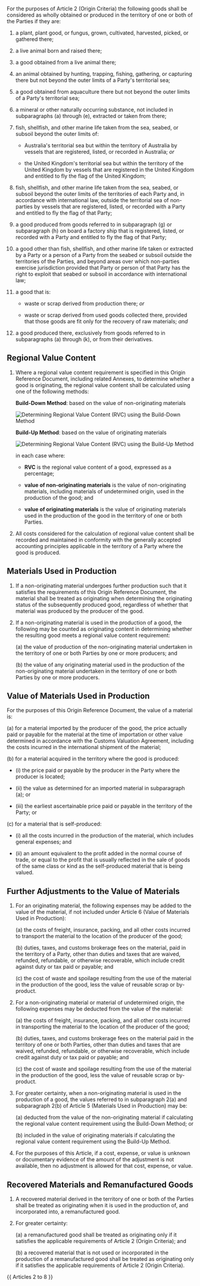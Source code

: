 For the purposes of Article 2 (Origin Criteria) the following goods shall be considered as wholly obtained or produced in the territory of one or both of the Parties if they are:

1.  a plant, plant good, or fungus, grown, cultivated, harvested, picked, or gathered there;

2.  a live animal born and raised there;

3. a good obtained from a live animal there;

4. an animal obtained by hunting, trapping, fishing, gathering, or capturing there but not beyond the outer limits of a Party's territorial sea;

5. a good obtained from aquaculture there but not beyond the outer limits of a Party's territorial sea;

6. a mineral or other naturally occurring substance, not included in subparagraphs (a) through (e), extracted or taken from there;

7. fish, shellfish, and other marine life taken from the sea, seabed, or subsoil beyond the outer limits of:

   - Australia's territorial sea but within the territory of Australia by vessels that are registered, listed, or recorded in Australia; *or*

   - the United Kingdom's territorial sea but within the territory of the United Kingdom by vessels that are registered in the United Kingdom and entitled to fly the flag of the United Kingdom;

8. fish, shellfish, and other marine life taken from the sea, seabed, or subsoil beyond the outer limits of the territories of each Party and, in accordance with international law, outside the territorial sea of non-parties by vessels that are registered, listed, or recorded with a Party and entitled to fly the flag of that Party;

9. a good produced from goods referred to in subparagraph (g) or subparagraph (h) on board a factory ship that is registered, listed, or recorded with a Party and entitled to fly the flag of that Party;

10. a good other than fish, shellfish, and other marine life taken or extracted by a Party or a person of a Party from the seabed or subsoil outside the territories of the Parties, and beyond areas over which non-parties exercise jurisdiction provided that Party or person of that Party has the right to exploit that seabed or subsoil in accordance with international law;

11. a good that is:

    - waste or scrap derived from production there; *or*

    - waste or scrap derived from used goods collected there, provided that those goods are fit only for the recovery of raw materials; *and*

12. a good produced there, exclusively from goods referred to in subparagraphs (a) through (k), or from their derivatives.

## Regional Value Content

1. Where a regional value content requirement is specified in this Origin Reference Document, including related Annexes, to determine whether a good is originating, the regional value content shall be calculated using one of the following methods:

    **Build-Down Method**: based on the value of non-originating materials

    ![Determining Regional Value Content (RVC) using the Build-Down Method](/public/images/roo/rvc/rvc_build_down.png)

    **Build-Up Method**: based on the value of originating materials

    ![Determining Regional Value Content (RVC) using the Build-Up Method](/public/images/roo/rvc/rvc_build_up.png)

    in each case where:

    - **RVC** is the regional value content of a good, expressed as a percentage;

    - **value of non-originating materials** is the value of non-originating materials, including materials of undetermined origin, used in the production of the good; and

    - **value of originating materials** is the value of originating materials used in the production of the good in the territory of one or both Parties.

2. All costs considered for the calculation of regional value content shall be recorded and maintained in conformity with the generally accepted accounting principles applicable in the territory of a Party where the good is produced.

## Materials Used in Production

1. If a non-originating material undergoes further production such that it satisfies the requirements of this Origin Reference Document, the material shall be treated as originating when determining the originating status of the subsequently produced good, regardless of whether that material was produced by the producer of the good.

2.  If a non-originating material is used in the production of a good, the following may be counted as originating content in determining whether the resulting good meets a regional value content requirement:

    (a)  the value of production of the non-originating material undertaken in the territory of one or both Parties by one or more producers; and

    (b)  the value of any originating material used in the production of the non-originating material undertaken in the territory of one or both Parties by one or more producers.

## Value of Materials Used in Production

For the purposes of this Origin Reference Document, the value of a material is:

(a)  for a material imported by the producer of the good, the price actually paid or payable for the material at the time of importation or other value determined in accordance with the Customs Valuation Agreement, including the costs incurred in the international shipment of the material;

(b) for a material acquired in the territory where the good is produced:

- (i) the price paid or payable by the producer in the Party where the producer is located;

- (ii) the value as determined for an imported material in subparagraph (a); or

- (iii) the earliest ascertainable price paid or payable in the territory of the Party; or

(c) for a material that is self-produced:

- (i) all the costs incurred in the production of the material, which includes general expenses; and

- (ii) an amount equivalent to the profit added in the normal course of trade, or equal to the profit that is usually reflected in the sale of goods of the same class or kind as the self-produced material that is being valued.

## Further Adjustments to the Value of Materials

1. For an originating material, the following expenses may be added to the value of the material, if not included under Article 6 (Value of Materials Used in Production):

    (a) the costs of freight, insurance, packing, and all other costs incurred to transport the material to the location of the producer of the good;

    (b) duties, taxes, and customs brokerage fees on the material, paid in the territory of a Party, other than duties and taxes that are waived, refunded, refundable, or otherwise recoverable, which include credit against duty or tax paid or payable; and

    (c) the cost of waste and spoilage resulting from the use of the material in the production of the good, less the value of reusable scrap or by-product.

2. For a non-originating material or material of undetermined origin, the following expenses may be deducted from the value of the material:

    (a) the costs of freight, insurance, packing, and all other costs incurred in transporting the material to the location of the producer of the good;

    (b) duties, taxes, and customs brokerage fees on the material paid in the territory of one or both Parties, other than duties and taxes that are waived, refunded, refundable, or otherwise recoverable, which include credit against duty or tax paid or payable; and

    (c) the cost of waste and spoilage resulting from the use of the material in the production of the good, less the value of reusable scrap or by-product.

3. For greater certainty, when a non-originating material is used in the production of a good, the values referred to in subparagraph 2(a) and subparagraph 2(b) of Article 5 (Materials Used in Production) may be:

    (a) deducted from the value of the non-originating material if calculating the regional value content requirement using the Build-Down Method; or

    (b) included in the value of originating materials if calculating the regional value content requirement using the Build-Up Method.

4. For the purposes of this Article, if a cost, expense, or value is unknown or documentary evidence of the amount of the adjustment is not available, then no adjustment is allowed for that cost, expense, or value.

## Recovered Materials and Remanufactured Goods

1. A recovered material derived in the territory of one or both of the Parties shall be treated as originating when it is used in the production of, and incorporated into, a remanufactured good.

2. For greater certainty:

    (a) a remanufactured good shall be treated as originating only if it satisfies the applicable requirements of Article 2 (Origin Criteria); and

    (b) a recovered material that is not used or incorporated in the production of a remanufactured good shall be treated as originating only if it satisfies the applicable requirements of Article 2 (Origin Criteria).

{{ Articles 2 to 8 }}